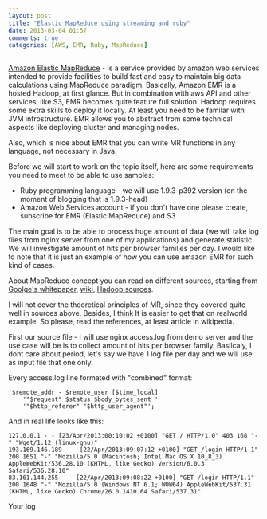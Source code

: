 ```yaml
---
layout: post
title: "Elastic MapReduce using streaming and ruby"
date: 2013-03-04 01:57
comments: true
categories: [AWS, EMR, Ruby, MapReduce] 
---
```


[Amazon Elastic MapReduce](http://aws.amazon.com/elasticmapreduce/) - Is a service provided by amazon web services intended to provide facilities to build fast and easy to maintain big data calculations using MapReduce paradigm. Basically, Amazon EMR is a hosted Hadoop, at first glance. But in combination with aws API and other services, like S3, EMR becomes quite feature full solution. Hadoop requires some extra skills to deploy it locally. At least you need to be familar with JVM infrostructure. EMR allows you to abstract from some technical aspects like deploying cluster and managing nodes.

Also, which is nice about EMR that you can write MR functions in any language, not necessary in Java. 

Before we will start to work on the topic itself, here are some requirements you need to meet to be able to use samples:

  *   Ruby programming language - we will use 1.9.3-p392 version (on the moment of blogging that is 1.9.3-head)
  *   Amazon Web Services account - if you don't have one please create, subscribe for EMR (Elastic MapReduce) and S3

The main goal is to be able to process huge amount of data (we will take log files from nginx server from one of my applications) and generate statistic. 
We will investigate amount of hits per browser families per day. I would like to note that it is just an example of how you can use amazon EMR for such kind of cases.

About MapReduce concept you can read on different sources, starting from [Goolge's whitepaper](http://static.googleusercontent.com/external_content/untrusted_dlcp/research.google.com/uk//archive/mapreduce-osdi04.pdf), [wiki](http://en.wikipedia.org/wiki/MapReduce), [Hadoop sources](http://hadoop.apache.org/docs/r1.0.4/mapred_tutorial.html).

I will not cover the theoretical principles of MR, since they covered quite well in sources above. Besides, I think It is easier to get that on realworld example. So please, read the references, at least article in wikipedia.

First our source file - I will use nginx access.log from demo server and the use case will be is to collect amount of hits per browser family. Basilcaly, I dont care about period, let's say we have 1 log file per day and we will use as input file that one only.

Every access.log line formated with "combined" format: 

    '$remote_addr - $remote_user [$time_local]  '
        '"$request" $status $body_bytes_sent '
        '"$http_referer" "$http_user_agent"';

And in real life looks like this:

    127.0.0.1 - - [23/Apr/2013:00:10:02 +0100] "GET / HTTP/1.0" 403 168 "-" "Wget/1.12 (linux-gnu)"
    193.169.146.189 - - [22/Apr/2013:09:07:12 +0100] "GET /login HTTP/1.1" 200 1651 "-" "Mozilla/5.0 (Macintosh; Intel Mac OS X 10_8_3) AppleWebKit/536.28.10 (KHTML, like Gecko) Version/6.0.3 Safari/536.28.10"
    83.161.144.255 - - [22/Apr/2013:09:08:22 +0100] "GET /login HTTP/1.1" 200 1648 "-" "Mozilla/5.0 (Windows NT 6.1; WOW64) AppleWebKit/537.31 (KHTML, like Gecko) Chrome/26.0.1410.64 Safari/537.31"

Your log